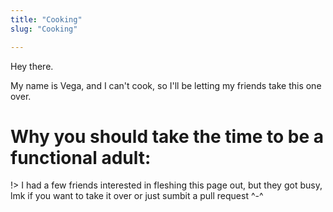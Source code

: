```yaml
---
title: "Cooking"
slug: "Cooking"

---
```


Hey there.

My name is Vega, and I can't cook, so I'll be letting my friends take this one over.

# Why you should take the time to be a functional adult:

!> I had a few friends interested in fleshing this page out, but they got busy, lmk if you want to take it over or just sumbit a pull request ^-^
